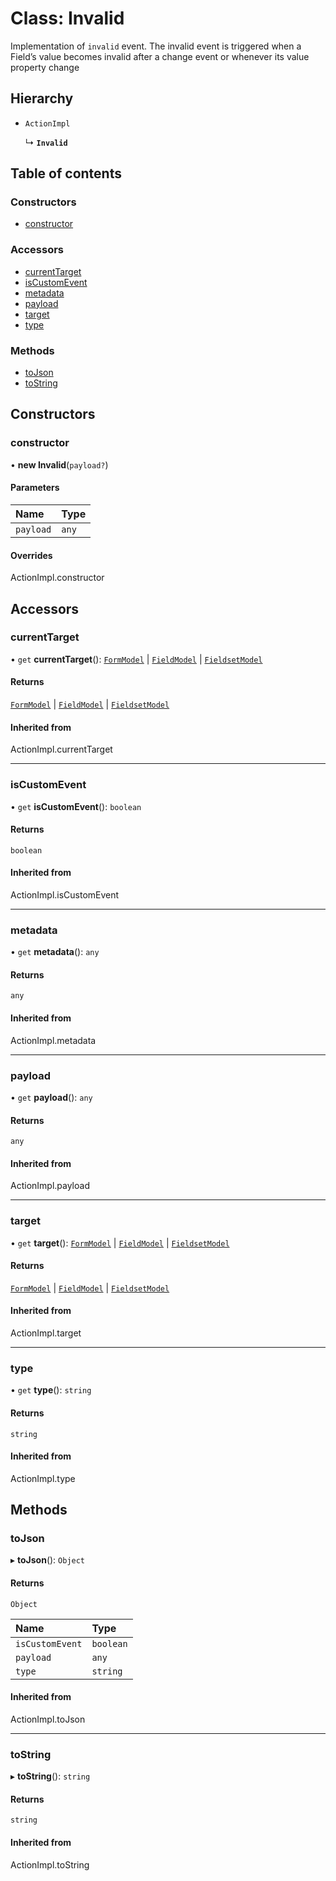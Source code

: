 # Class: Invalid

Implementation of `invalid` event. The invalid event is triggered when a Field’s value becomes invalid after a change event or whenever its value property change

## Hierarchy

- `ActionImpl`

  ↳ **`Invalid`**

## Table of contents

### Constructors

- [constructor](Invalid.md#constructor)

### Accessors

- [currentTarget](Invalid.md#currenttarget)
- [isCustomEvent](Invalid.md#iscustomevent)
- [metadata](Invalid.md#metadata)
- [payload](Invalid.md#payload)
- [target](Invalid.md#target)
- [type](Invalid.md#type)

### Methods

- [toJson](Invalid.md#tojson)
- [toString](Invalid.md#tostring)

## Constructors

### constructor

• **new Invalid**(`payload?`)

#### Parameters

| Name | Type |
| :------ | :------ |
| `payload` | `any` |

#### Overrides

ActionImpl.constructor

## Accessors

### currentTarget

• `get` **currentTarget**(): [`FormModel`](../interfaces/FormModel.md) \| [`FieldModel`](../interfaces/FieldModel.md) \| [`FieldsetModel`](../interfaces/FieldsetModel.md)

#### Returns

[`FormModel`](../interfaces/FormModel.md) \| [`FieldModel`](../interfaces/FieldModel.md) \| [`FieldsetModel`](../interfaces/FieldsetModel.md)

#### Inherited from

ActionImpl.currentTarget

___

### isCustomEvent

• `get` **isCustomEvent**(): `boolean`

#### Returns

`boolean`

#### Inherited from

ActionImpl.isCustomEvent

___

### metadata

• `get` **metadata**(): `any`

#### Returns

`any`

#### Inherited from

ActionImpl.metadata

___

### payload

• `get` **payload**(): `any`

#### Returns

`any`

#### Inherited from

ActionImpl.payload

___

### target

• `get` **target**(): [`FormModel`](../interfaces/FormModel.md) \| [`FieldModel`](../interfaces/FieldModel.md) \| [`FieldsetModel`](../interfaces/FieldsetModel.md)

#### Returns

[`FormModel`](../interfaces/FormModel.md) \| [`FieldModel`](../interfaces/FieldModel.md) \| [`FieldsetModel`](../interfaces/FieldsetModel.md)

#### Inherited from

ActionImpl.target

___

### type

• `get` **type**(): `string`

#### Returns

`string`

#### Inherited from

ActionImpl.type

## Methods

### toJson

▸ **toJson**(): `Object`

#### Returns

`Object`

| Name | Type |
| :------ | :------ |
| `isCustomEvent` | `boolean` |
| `payload` | `any` |
| `type` | `string` |

#### Inherited from

ActionImpl.toJson

___

### toString

▸ **toString**(): `string`

#### Returns

`string`

#### Inherited from

ActionImpl.toString
